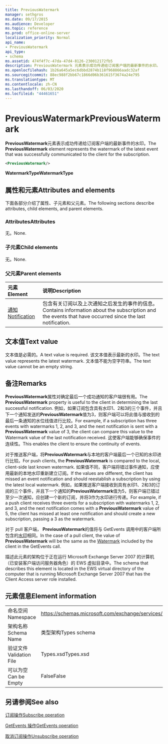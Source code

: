 ```yaml
---
title: PreviousWatermark
manager: sethgros
ms.date: 09/17/2015
ms.audience: Developer
ms.topic: reference
ms.prod: office-online-server
localization_priority: Normal
api_name:
- PreviousWatermark
api_type:
- schema
ms.assetid: 474f4f7c-47da-47d4-8126-230012172fb5
description: PreviousWatermark 元素表示成功传递给订阅客户端的最新事件的水印。
ms.openlocfilehash: 1b26a645a5ec6dbbd2874b118f968866aadc32af
ms.sourcegitcommit: 88ec988f2bb67c1866d06b361615f3674a24e795
ms.translationtype: MT
ms.contentlocale: zh-CN
ms.lasthandoff: 06/03/2020
ms.locfileid: "44461651"
---
```

# <a name="previouswatermark"></a><span data-ttu-id="01af0-103">PreviousWatermark</span><span class="sxs-lookup"><span data-stu-id="01af0-103">PreviousWatermark</span></span>

<span data-ttu-id="01af0-104">**PreviousWatermark**元素表示成功传递给订阅客户端的最新事件的水印。</span><span class="sxs-lookup"><span data-stu-id="01af0-104">The **PreviousWatermark** element represents the watermark of the latest event that was successfully communicated to the client for the subscription.</span></span> 
  
```xml
<PreviousWatermark/>
```

 <span data-ttu-id="01af0-105">**WatermarkType**</span><span class="sxs-lookup"><span data-stu-id="01af0-105">**WatermarkType**</span></span>
## <a name="attributes-and-elements"></a><span data-ttu-id="01af0-106">属性和元素</span><span class="sxs-lookup"><span data-stu-id="01af0-106">Attributes and elements</span></span>

<span data-ttu-id="01af0-107">下面各部分介绍了属性、子元素和父元素。</span><span class="sxs-lookup"><span data-stu-id="01af0-107">The following sections describe attributes, child elements, and parent elements.</span></span>
  
### <a name="attributes"></a><span data-ttu-id="01af0-108">Attributes</span><span class="sxs-lookup"><span data-stu-id="01af0-108">Attributes</span></span>

<span data-ttu-id="01af0-109">无。</span><span class="sxs-lookup"><span data-stu-id="01af0-109">None.</span></span>
  
### <a name="child-elements"></a><span data-ttu-id="01af0-110">子元素</span><span class="sxs-lookup"><span data-stu-id="01af0-110">Child elements</span></span>

<span data-ttu-id="01af0-111">无。</span><span class="sxs-lookup"><span data-stu-id="01af0-111">None.</span></span>
  
### <a name="parent-elements"></a><span data-ttu-id="01af0-112">父元素</span><span class="sxs-lookup"><span data-stu-id="01af0-112">Parent elements</span></span>

|<span data-ttu-id="01af0-113">**元素**</span><span class="sxs-lookup"><span data-stu-id="01af0-113">**Element**</span></span>|<span data-ttu-id="01af0-114">**说明**</span><span class="sxs-lookup"><span data-stu-id="01af0-114">**Description**</span></span>|
|:-----|:-----|
|[<span data-ttu-id="01af0-115">通知</span><span class="sxs-lookup"><span data-stu-id="01af0-115">Notification</span></span>](notification-ex15websvcsotherref.md) <br/> |<span data-ttu-id="01af0-116">包含有关订阅以及上次通知之后发生的事件的信息。</span><span class="sxs-lookup"><span data-stu-id="01af0-116">Contains information about the subscription and the events that have occurred since the last notification.</span></span>  <br/> |
   
## <a name="text-value"></a><span data-ttu-id="01af0-117">文本值</span><span class="sxs-lookup"><span data-stu-id="01af0-117">Text value</span></span>

<span data-ttu-id="01af0-118">文本值是必需的。</span><span class="sxs-lookup"><span data-stu-id="01af0-118">A text value is required.</span></span> <span data-ttu-id="01af0-119">该文本值表示最新的水印。</span><span class="sxs-lookup"><span data-stu-id="01af0-119">The text value represents the latest watermark.</span></span> <span data-ttu-id="01af0-120">文本值不能为空字符串。</span><span class="sxs-lookup"><span data-stu-id="01af0-120">The text value cannot be an empty string.</span></span>
  
## <a name="remarks"></a><span data-ttu-id="01af0-121">备注</span><span class="sxs-lookup"><span data-stu-id="01af0-121">Remarks</span></span>

<span data-ttu-id="01af0-122">**PreviousWatermark**属性对确定最后一个成功通知的客户端很有用。</span><span class="sxs-lookup"><span data-stu-id="01af0-122">The **PreviousWatermark** property is useful to the client in determining the last successful notification.</span></span> <span data-ttu-id="01af0-123">例如，如果订阅包含具有水印1、2和3的三个事件，并且下一个通知发送的**PreviousWatermark**值为3，则客户端可以将此值与接收到的最后一条通知的水位线值进行比较。</span><span class="sxs-lookup"><span data-stu-id="01af0-123">For example, if a subscription has three events with watermarks 1, 2, and 3, and the next notification is sent with a **PreviousWatermark** value of 3, the client can compare this value to the Watermark value of the last notification received.</span></span> <span data-ttu-id="01af0-124">这使客户端能够确保事件的连续性。</span><span class="sxs-lookup"><span data-stu-id="01af0-124">This enables the client to ensure the continuity of events.</span></span> 
  
<span data-ttu-id="01af0-125">对于推送客户端，将**PreviousWatermark**与本地的客户端最后一个已知的水印进行比较。</span><span class="sxs-lookup"><span data-stu-id="01af0-125">For push clients, the **PreviousWatermark** is compared to the local, client-side last known watermark.</span></span> <span data-ttu-id="01af0-126">如果值不同，客户端将错过事件通知，应使用最新的本地水印重新建立订阅。</span><span class="sxs-lookup"><span data-stu-id="01af0-126">If the values are different, the client has missed an event notification and should reestablish a subscription by using the latest local watermark.</span></span> <span data-ttu-id="01af0-127">例如，如果推送客户端接收到具有水印1、2和3的订阅的三个事件，并且下一个通知的**PreviousWatermark**值为5，则客户端已错过至少一次通知，应创建一个新的订阅，并将3作为水印进行传递。</span><span class="sxs-lookup"><span data-stu-id="01af0-127">For example, if a push client receives three events for a subscription with watermarks 1, 2, and 3, and the next notification comes with a **PreviousWatermark** value of 5, the client has missed at least one notification and should create a new subscription, passing a 3 as the watermark.</span></span> 
  
<span data-ttu-id="01af0-128">对于 pull 客户端， **PreviousWatermark**的值将与 GetEvents 调用中的客户端所包含的[水印](watermark.md)相同。</span><span class="sxs-lookup"><span data-stu-id="01af0-128">In the case of a pull client, the value of **PreviousWatermark** will be the same as the [Watermark](watermark.md) included by the client in the GetEvents call.</span></span> 
  
<span data-ttu-id="01af0-129">描述此元素的架构位于正在运行 Microsoft Exchange Server 2007 的计算机（已安装客户端访问服务器角色）的 EWS 虚拟目录中。</span><span class="sxs-lookup"><span data-stu-id="01af0-129">The schema that describes this element is located in the EWS virtual directory of the computer that is running Microsoft Exchange Server 2007 that has the Client Access server role installed.</span></span>
  
## <a name="element-information"></a><span data-ttu-id="01af0-130">元素信息</span><span class="sxs-lookup"><span data-stu-id="01af0-130">Element information</span></span>

|||
|:-----|:-----|
|<span data-ttu-id="01af0-131">命名空间</span><span class="sxs-lookup"><span data-stu-id="01af0-131">Namespace</span></span>  <br/> |https://schemas.microsoft.com/exchange/services/2006/types  <br/> |
|<span data-ttu-id="01af0-132">架构名称</span><span class="sxs-lookup"><span data-stu-id="01af0-132">Schema Name</span></span>  <br/> |<span data-ttu-id="01af0-133">类型架构</span><span class="sxs-lookup"><span data-stu-id="01af0-133">Types schema</span></span>  <br/> |
|<span data-ttu-id="01af0-134">验证文件</span><span class="sxs-lookup"><span data-stu-id="01af0-134">Validation File</span></span>  <br/> |<span data-ttu-id="01af0-135">Types.xsd</span><span class="sxs-lookup"><span data-stu-id="01af0-135">Types.xsd</span></span>  <br/> |
|<span data-ttu-id="01af0-136">可以为空</span><span class="sxs-lookup"><span data-stu-id="01af0-136">Can be Empty</span></span>  <br/> |<span data-ttu-id="01af0-137">False</span><span class="sxs-lookup"><span data-stu-id="01af0-137">False</span></span>  <br/> |
   
## <a name="see-also"></a><span data-ttu-id="01af0-138">另请参阅</span><span class="sxs-lookup"><span data-stu-id="01af0-138">See also</span></span>



[<span data-ttu-id="01af0-139">订阅操作</span><span class="sxs-lookup"><span data-stu-id="01af0-139">Subscribe operation</span></span>](subscribe-operation.md)
  
[<span data-ttu-id="01af0-140">GetEvents 操作</span><span class="sxs-lookup"><span data-stu-id="01af0-140">GetEvents operation</span></span>](getevents-operation.md)
  
[<span data-ttu-id="01af0-141">取消订阅操作</span><span class="sxs-lookup"><span data-stu-id="01af0-141">Unsubscribe operation</span></span>](unsubscribe-operation.md)

